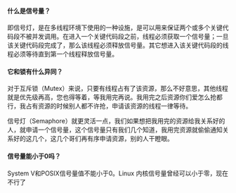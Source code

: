 #### 什么是信号量？
即信号灯，是在多线程环境下使用的一种设施，是可以用来保证两个或多个关键代码段不被并发调用。在进入一个关键代码段之前，线程必须获取一个信号量；一旦该关键代码段完成了，那么该线程必须释放信号量。其它想进入该关键代码段的线程必须等待直到第一个线程释放信号量。

#### 它和锁有什么异同？
对于互斥锁（Mutex）来说，只要有线程占有了该资源，那么不好意思，其他线程就是优先级再高，您也得等着，等我用完再说。我用完之后资源你们爱怎么抢都行，我占有资源的时候别人都不许抢，申请该资源的线程一律等待。

信号灯（Semaphore）就更灵活一点，我们如果想把我用完的资源给我关系好的人，就申请一个信号量，这个信号量只有我们几个知道，我用完资源就偷偷通知关系好的这几个，这几个哥们再有序申请资源，别的人干瞪眼。

#### 信号量能小于0吗？
System V和POSIX信号量值不能小于0。Linux 内核信号量曾经可以小于零，现在不行了